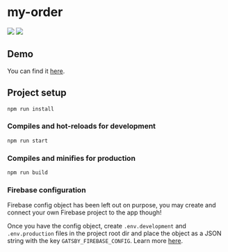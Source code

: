 # my-order

![](https://miro.medium.com/max/300/1*Vk0dtrl4eHHAKmUhKkryMw.png)
![](https://miro.medium.com/max/300/1*XsmPd_zjpHLbfnaIt0oROw.png)

## Demo
You can find it [here](https://myorderdemo-80b12.web.app/).

## Project setup

```
npm run install
```

### Compiles and hot-reloads for development

```
npm run start
```

### Compiles and minifies for production

```
npm run build
```

### Firebase configuration

Firebase config object has been left out on purpose, you may create and connect your own Firebase project to the app though!

Once you have the config object, create `.env.development` and `.env.production` files in the project root dir and place the object as a JSON string with the key `GATSBY_FIREBASE_CONFIG`. Learn more [here](https://www.gatsbyjs.com/docs/how-to/local-development/environment-variables/).
